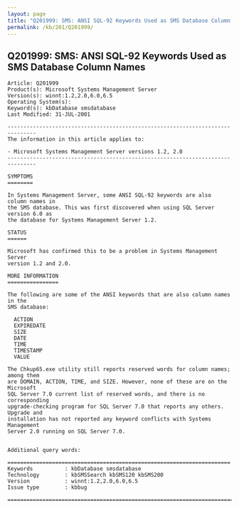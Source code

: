 ```yaml
---
layout: page
title: "Q201999: SMS: ANSI SQL-92 Keywords Used as SMS Database Column Names"
permalink: /kb/201/Q201999/
---
```


## Q201999: SMS: ANSI SQL-92 Keywords Used as SMS Database Column Names

	Article: Q201999
	Product(s): Microsoft Systems Management Server
	Version(s): winnt:1.2,2.0,6.0,6.5
	Operating System(s): 
	Keyword(s): kbDatabase smsdatabase
	Last Modified: 31-JUL-2001
	
	-------------------------------------------------------------------------------
	The information in this article applies to:
	
	- Microsoft Systems Management Server versions 1.2, 2.0 
	-------------------------------------------------------------------------------
	
	SYMPTOMS
	========
	
	In Systems Management Server, some ANSI SQL-92 keywords are also column names in
	the SMS database. This was first discovered when using SQL Server version 6.0 as
	the database for Systems Management Server 1.2.
	
	STATUS
	======
	
	Microsoft has confirmed this to be a problem in Systems Management Server
	version 1.2 and 2.0.
	
	MORE INFORMATION
	================
	
	The following are some of the ANSI keywords that are also column names in the
	SMS database:
	
	  ACTION
	  EXPIREDATE
	  SIZE
	  DATE
	  TIME
	  TIMESTAMP
	  VALUE
	
	The Chkup65.exe utility still reports reserved words for column names; among them
	are DOMAIN, ACTION, TIME, and SIZE. However, none of these are on the Microsoft
	SQL Server 7.0 current list of reserved words, and there is no corresponding
	upgrade-checking program for SQL Server 7.0 that reports any others. Upgrade and
	installation has not reported any keyword conflicts with Systems Management
	Server 2.0 running on SQL Server 7.0.
	
	
	Additional query words:
	
	======================================================================
	Keywords          : kbDatabase smsdatabase 
	Technology        : kbSMSSearch kbSMS120 kbSMS200
	Version           : winnt:1.2,2.0,6.0,6.5
	Issue type        : kbbug
	
	=============================================================================
	
